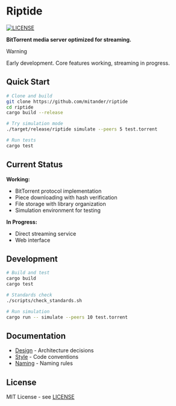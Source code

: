 # Riptide

[![LICENSE](https://img.shields.io/badge/license-MIT-blue.svg)](LICENSE)

**BitTorrent media server optimized for streaming.**

> [!WARNING]
> Early development. Core features working, streaming in progress.

## Quick Start

```bash
# Clone and build
git clone https://github.com/mitander/riptide
cd riptide
cargo build --release

# Try simulation mode
./target/release/riptide simulate --peers 5 test.torrent

# Run tests
cargo test
```

## Current Status

**Working:**
- BitTorrent protocol implementation
- Piece downloading with hash verification  
- File storage with library organization
- Simulation environment for testing

**In Progress:**
- Direct streaming service
- Web interface

## Development

```bash
# Build and test
cargo build
cargo test

# Standards check
./scripts/check_standards.sh

# Run simulation
cargo run -- simulate --peers 10 test.torrent
```

## Documentation

- [Design](docs/DESIGN.md) - Architecture decisions
- [Style](docs/STYLE.md) - Code conventions  
- [Naming](docs/NAMING_CONVENTIONS.md) - Naming rules

## License

MIT License - see [LICENSE](LICENSE)
